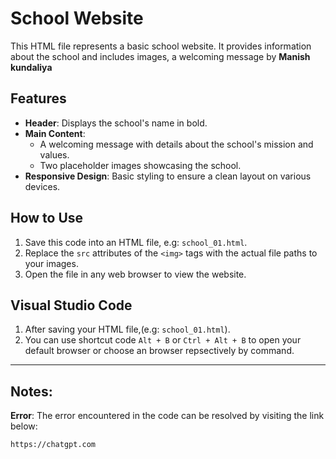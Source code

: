 # School Website

This HTML file represents a basic school website. It provides information about the school and includes images, a welcoming message by <strong>Manish kundaliya</strong>

## Features

- **Header**: Displays the school's name in bold.
- **Main Content**:
  - A welcoming message with details about the school's mission and values.
  - Two placeholder images showcasing the school.
- **Responsive Design**: Basic styling to ensure a clean layout on various devices.

## How to Use

1. Save this code into an HTML file, e.g: `school_01.html`.
2. Replace the `src` attributes of the `<img>` tags with the actual file paths to your images.
3. Open the file in any web browser to view the website.

## Visual Studio Code

1. After saving your  HTML file,(e.g: `school_01.html`).
2. You can use shortcut code `Alt + B` or `Ctrl + Alt + B` to open your default browser or choose an browser repsectively by command.
---

## Notes:
**Error**: The error encountered in the code can be resolved by visiting the link below:

```bash
https://chatgpt.com


